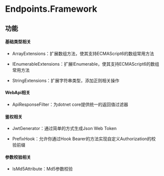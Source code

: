 # Endpoints.Framework

## 功能

#### 基础类型相关

- ArrayExtensions：扩展数组方法，使其支持ECMAScript6的数组常用方法

- IEnumerableExtensions：扩展IEnumerable，使其支持ECMAScript6的数组常用方法

- StringExtensions：扩展字符串类型，添加正则相关操作

#### WebApi相关

- ApiResponseFilter：为dotnet core提供统一的返回值过滤器

#### 鉴权相关

- JwtGenerator：通过简单的方式生成Json Web Token

- PrefixHook：允许你通过Hook Bearer的方法实现自定义Authorization的校验前缀

#### 参数校验相关

- IsMd5Attribute：Md5参数校验

